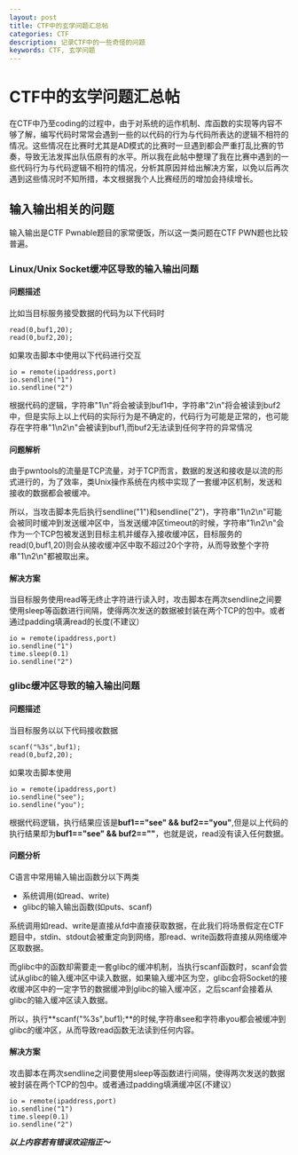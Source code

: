 ```yaml
---
layout: post
title: CTF中的玄学问题汇总帖
categories: CTF
description: 记录CTF中的一些奇怪的问题
keywords: CTF, 玄学问题
---
```


# CTF中的玄学问题汇总帖

在CTF中乃至coding的过程中，由于对系统的运作机制、库函数的实现等内容不够了解，编写代码时常常会遇到一些的以代码的行为与代码所表达的逻辑不相符的情况。这些情况在比赛时尤其是AD模式的比赛时一旦遇到都会严重打乱比赛的节奏，导致无法发挥出队伍原有的水平。所以我在此帖中整理了我在比赛中遇到的一些代码行为与代码逻辑不相符的情况，分析其原因并给出解决方案，以免以后再次遇到这些情况时不知所措，本文根据我个人比赛经历的增加会持续增长。

## 输入输出相关的问题

输入输出是CTF Pwnable题目的家常便饭，所以这一类问题在CTF PWN题也比较普遍。

### Linux/Unix Socket缓冲区导致的输入输出问题

#### 问题描述

比如当目标服务接受数据的代码为以下代码时

```
read(0,buf1,20);
read(0,buf2,20);
```

如果攻击脚本中使用以下代码进行交互

```
io = remote(ipaddress,port)
io.sendline("1")
io.sendline("2")
```

根据代码的逻辑，字符串"1\n"将会被读到buf1中，字符串"2\n"将会被读到buf2中，但是实际上以上代码的实际行为是不确定的，代码行为可能是正常的，也可能存在字符串"1\n2\n"会被读到buf1,而buf2无法读到任何字符的异常情况

#### 问题解析

由于pwntools的流量是TCP流量，对于TCP而言，数据的发送和接收是以流的形式进行的，为了效率，类Unix操作系统在内核中实现了一套缓冲区机制，发送和接收的数据都会被缓冲。

所以，当攻击脚本先后执行sendline("1")和sendline("2")，字符串"1\n2\n"可能会被同时缓冲到发送缓冲区中，当发送缓冲区timeout的时候，字符串"1\n2\n"会作为一个TCP包被发送到目标主机并缓存入接收缓冲区，目标服务的read(0,buf1,20)则会从接收缓冲区中取不超过20个字符，从而导致整个字符串"1\n2\n"都被取出来。

#### 解决方案

当目标服务使用read等无终止字符进行读入时，攻击脚本在两次sendline之间要使用sleep等函数进行间隔，使得两次发送的数据被封装在两个TCP的包中。或者通过padding填满read的长度(不建议）

```
io = remote(ipaddress,port)
io.sendline("1")
time.sleep(0.1)
io.sendline("2")
```

### glibc缓冲区导致的输入输出问题

#### 问题描述

当目标服务以以下代码接收数据

```
scanf("%3s",buf1);
read(0,buf2,20);
```

如果攻击脚本使用

```
io = remote(ipaddress,port)
io.sendline("see");
io.sendline("you");
```

根据代码逻辑，执行结果应该是**buf1=="see" && buf2=="you"**,但是以上代码的执行结果却为**buf1=="see" && buf2==""**，也就是说，read没有读入任何数据。

#### 问题分析

C语言中常用输入输出函数分以下两类

* 系统调用(如read、write)
* glibc的输入输出函数(如puts、scanf)

系统调用如read、write是直接从fd中直接获取数据，在此我们将场景假定在CTF题目中，stdin、stdout会被重定向到网络，那read、write函数将直接从网络缓冲区取数据。

而glibc中的函数却需要走一套glibc的缓冲机制，当执行scanf函数时，scanf会尝试从glibc的输入缓冲区中读入数据，如果输入缓冲区为空，glibc会将Socket的接收缓冲区中的一定字节的数据缓冲到glibc的输入缓冲区，之后scanf会接着从glibc的输入缓冲区读入数据。

所以，执行**scanf("%3s",buf1);**的时候,字符串see和字符串you都会被缓冲到glibc的缓冲区，从而导致read函数无法读到任何内容。

#### 解决方案

攻击脚本在两次sendline之间要使用sleep等函数进行间隔，使得两次发送的数据被封装在两个TCP的包中。或者通过padding填满缓冲区(不建议）

```
io = remote(ipaddress,port)
io.sendline("1")
time.sleep(0.1)
io.sendline("2")
```

***以上内容若有错误欢迎指正～***



